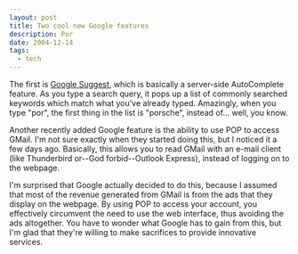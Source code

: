 ```yaml
---
layout: post
title: Two cool new Google features
description: Por
date: 2004-12-14
tags:
  - tech
---
```


The first is [Google Suggest](http://www.google.ca/webhp?complete=1&hl=en), which is basically a server-side AutoComplete feature. As you type a search query, it pops up a list of commonly searched keywords which match what you've already typed. Amazingly, when you type "por", the first thing in the list is "porsche", instead of... well, you know.  
  
Another recently added Google feature is the ability to use POP to access GMail. I'm not sure exactly when they started doing this, but I noticed it a few days ago. Basically, this allows you to read GMail with an e-mail client (like Thunderbird or--God forbid--Outlook Express), instead of logging on to the webpage.  
  
I'm surprised that Google actually decided to do this, because I assumed that most of the revenue generated from GMail is from the ads that they display on the webpage. By using POP to access your account, you effectively circumvent the need to use the web interface, thus avoiding the ads altogether. You have to wonder what Google has to gain from this, but I'm glad that they're willing to make sacrifices to provide innovative services.

